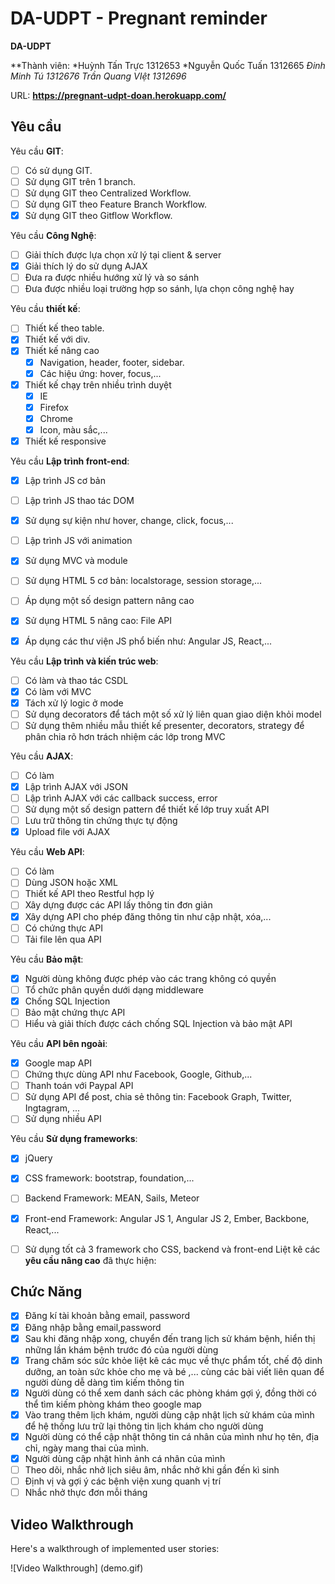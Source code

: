 # DA-UDPT - Pregnant reminder

**DA-UDPT** 

**Thành viên:
*Huỳnh Tấn Trực     1312653
*Nguyễn Quốc Tuấn   1312665
*Đinh Minh Tú       1312676
*Trần Quang VIệt    1312696** 



URL: **https://pregnant-udpt-doan.herokuapp.com/**

## Yêu cầu

Yêu cầu **GIT**:

* [ ] Có sử dụng GIT.
* [ ] Sử dụng GIT trên 1 branch.
* [ ] Sử dụng GIT theo Centralized Workflow.
* [ ] Sử dụng GIT theo Feature Branch Workflow.
* [x] Sử dụng GIT theo Gitflow Workflow.

Yêu cầu **Công Nghệ**:

* [ ] Giải thích được lựa chọn xử lý tại client & server
* [x] Giải thích lý do sử dụng AJAX
* [ ] Đưa ra được nhiều hướng xử lý và so sánh
* [ ] Đưa được nhiều loại trường hợp so sánh, lựa chọn công nghệ hay

Yêu cầu **thiết kế**:

* [ ] Thiết kế theo table.
* [x] Thiết kế với div.
* [x] Thiết kế nâng cao
    * [x] Navigation, header, footer, sidebar.
    * [x] Các hiệu ứng: hover, focus,...
* [x] Thiết kế chạy trên nhiều trình duyệt
    * [x] IE
    * [x] Firefox
    * [x] Chrome
    * [x] Icon, màu sắc,...
* [x] Thiết kế responsive

Yêu cầu **Lập trình front-end**:

* [x] Lập trình JS cơ bản
* [ ] Lập trình JS thao tác DOM
* [x] Sử dụng sự kiện như hover, change, click, focus,...
* [ ] Lập trình JS với animation
* [x] Sử dụng MVC và module
* [ ]  Sử dụng HTML 5 cơ bản: localstorage, session storage,...
* [ ]  Áp dụng một số design pattern nâng cao
* [x]  Sử dụng HTML 5 nâng cao: File API
* [x]  Áp dụng các thư viện JS phổ biến như: Angular JS, React,...



Yêu cầu **Lập trình và kiến trúc web**:

* [ ] Có làm và thao tác CSDL
* [x] Có làm với MVC
* [x] Tách xử lý logic ở mode
* [ ] Sử dụng decorators để tách một số xử lý liên quan giao diện khỏi model
* [ ] Sử dụng thêm nhiều mẫu thiết kế presenter, decorators, strategy để phân chia rõ hơn trách nhiệm các lớp trong MVC

Yêu cầu **AJAX**:

* [ ] Có làm
* [x] Lập trình AJAX với JSON
* [ ] Lập trình AJAX với các callback success, error
* [ ] Sử dụng một số design pattern để thiết kế lớp truy xuất API
* [ ] Lưu trữ thông tin chứng thực tự động 
* [x] Upload file với AJAX

Yêu cầu **Web API**:

* [ ] Có làm
* [ ] Dùng JSON hoặc XML
* [ ] Thiết kế API theo Restful hợp lý
* [ ] Xây dựng được các API lấy thông tin đơn giản
* [x] Xây dựng API cho phép đăng thông tin như cập nhật, xóa,...
* [ ] Có chứng thực API
* [ ] Tải file lên qua API

Yêu cầu **Bảo mật**:

* [x] Người dùng không được phép vào các trang không có quyền
* [ ] Tổ chức phân quyền dưới dạng middleware
* [x] Chống SQL Injection
* [ ] Bảo mật chứng thực API
* [ ] Hiểu và giải thích được cách chống SQL Injection và bảo mật API

Yêu cầu **API bên ngoài**:

* [x] Google map API
* [ ] Chứng thực dùng API như Facebook, Google, Github,...
* [ ] Thanh toán với Paypal API
* [ ] Sử dụng API để post, chia sẻ thông tin: Facebook Graph, Twitter, Ingtagram, ...
* [ ]  Sử dụng nhiều API

Yêu cầu **Sử dụng frameworks**:

* [x] jQuery
* [x] CSS framework: bootstrap, foundation,...
* [ ] Backend Framework: MEAN, Sails, Meteor
* [x] Front-end Framework: Angular JS 1, Angular JS 2, Ember, Backbone, React,...
* [ ] Sử dụng tốt cả 3 framework cho CSS, backend và front-end
Liệt kê các **yêu cầu nâng cao** đã thực hiện:


## Chức Năng
* [x] Đăng kí tài khoản bằng email, password
* [x] Đăng nhập bằng email,password
* [x] Sau khi đăng nhập xong, chuyển đến trang lịch sử khám bệnh, hiển thị những lần khám bệnh trước đó của người dùng
* [x] Trang chăm sóc sức khỏe liệt kê các mục về thực phẩm tốt, chế độ dinh dưỡng, an toàn sức khỏe cho mẹ và bé ,... cùng các bài viết liên quan để người dùng dễ dàng tìm kiếm thông tin
* [x] Người dùng có thể xem danh sách các phòng khám gợi ý, đồng thời có thể tìm kiếm phòng khám theo google map
* [x] Vào trang thêm lịch khám, người dùng cập nhật lịch sử khám của mình để hệ thống lưu trữ lại thông tin lịch khám cho người dùng
* [x] Người dùng có thể cập nhật thông tin cá nhân của mình như họ tên, địa chỉ, ngày mang thai của mình.
* [x] Người dùng cập nhật hình ảnh cá nhân của mình
* [ ] Theo dõi, nhắc nhở lịch siêu âm, nhắc nhở khi gần đến kì sinh
* [ ] Định vị và gợi ý các bệnh viện xung quanh vị trí
* [ ] Nhắc nhở thực đơn mỗi tháng 

## Video Walkthrough

Here's a walkthrough of implemented user stories:

![Video Walkthrough] (demo.gif)